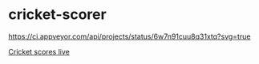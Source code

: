 # cricket-scorer

https://ci.appveyor.com/api/projects/status/6w7n91cuu8q31xtq?svg=true

[Cricket scores live](https://cricket-scores-live.herokuapp.com)
